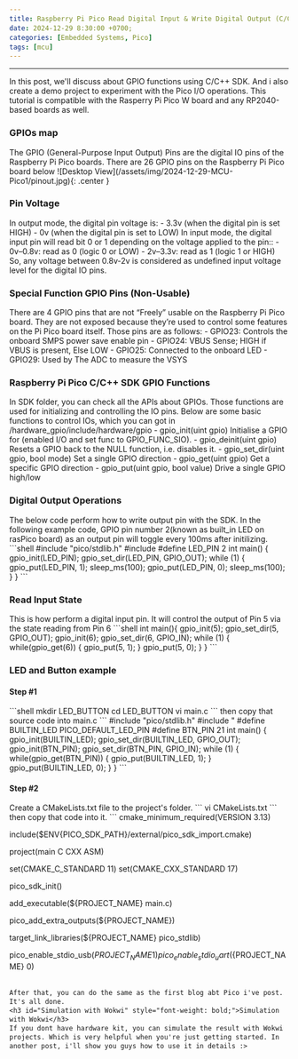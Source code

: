```yaml
---
title: Raspberry Pi Pico Read Digital Input & Write Digital Output (C/C++ SDK)
date: 2024-12-29 8:30:00 +0700;
categories: [Embedded Systems, Pico]
tags: [mcu]    
---
```


---
In this post, we'll discuss about GPIO functions using C/C++ SDK. And i also create a demo project to experiment with the Pico I/O operations. This tutorial is compatible with the Rasperry Pi Pico W board and any RP2040-based boards as well.
<h3 id="GPIOs map" style="font-weight: bold;">GPIOs map</h3>
The GPIO (General-Purpose Input Output) Pins are the digital IO pins of the Raspberry Pi Pico boards. There are 26 GPIO pins on the Raspberry Pi Pico board below
![Desktop View](/assets/img/2024-12-29-MCU-Pico1/pinout.jpg){: .center }
<h3 id="Pin Voltage" style="font-weight: bold;">Pin Voltage</h3>
In output mode, the digital pin voltage is:
- 3.3v (when the digital pin is set HIGH)
- 0v (when the digital pin is set to LOW)  
In input mode, the digital input pin will read bit 0 or 1 depending on the voltage applied to the pin::
- 0v–0.8v: read as 0 (logic 0 or LOW)
- 2v–3.3v: read as 1 (logic 1 or HIGH)  
So, any voltage between 0.8v-2v is considered as undefined input voltage level for the digital IO pins. 
<h3 id="Special Function GPIO Pins (Non-Usable)" style="font-weight: bold;">Special Function GPIO Pins (Non-Usable)</h3>
There are 4 GPIO pins that are not “Freely” usable on the Raspberry Pi Pico board. They are not exposed because they’re used to control some features on the Pi Pico board itself. Those pins are as follows:
- GPIO23: Controls the onboard SMPS power save enable pin
- GPIO24: VBUS Sense; HIGH if VBUS is present, Else LOW
- GPIO25: Connected to the onboard LED
- GPIO29: Used by The ADC to measure the VSYS
<h3 id="Raspberry Pi Pico C/C++ SDK GPIO Functions" style="font-weight: bold;">Raspberry Pi Pico C/C++ SDK GPIO Functions</h3>
In SDK folder, you can check all the APIs about GPIOs. Those functions are used for initializing and controlling the IO pins. Below are some basic functions to control IOs, which you can got in /hardware_gpio/include/hardware/gpio
- gpio_init(uint gpio)  
    Initialise a GPIO for (enabled I/O and set func to GPIO_FUNC_SIO).  
- gpio_deinit(uint gpio)  
    Resets a GPIO back to the NULL function, i.e. disables it.
- gpio_set_dir(uint gpio, bool mode)  
    Set a single GPIO direction  
- gpio_get(uint gpio)  
    Get a specific GPIO direction  
- gpio_put(uint gpio, bool value)  
    Drive a single GPIO high/low  
<h3 id="Digital Output Operations" style="font-weight: bold;">Digital Output Operations</h3>
The below code perform how to write output pin with the SDK. In the following example code, GPIO pin number 2(known as built_in LED on rasPico board) as an output pin will toggle every 100ms after initilizing.
```shell
#include "pico/stdlib.h"
#include <stdio.h>
#define LED_PIN 2
int main()
{
    gpio_init(LED_PIN);
    gpio_set_dir(LED_PIN, GPIO_OUT);
    while (1)
    {
        gpio_put(LED_PIN, 1);
        sleep_ms(100);
        gpio_put(LED_PIN, 0);
        sleep_ms(100);
    }
}
```
<h3 id="Read Input State" style="font-weight: bold;">Read Input State</h3>
This is how perform a digital input pin. It will control the output of Pin 5 via the state reading from Pin 6
```shell
int main(){
    gpio_init(5);
    gpio_set_dir(5, GPIO_OUT);
    gpio_init(6);
    gpio_set_dir(6, GPIO_IN);
    while (1)
    {
        while(gpio_get(6))
        {
           gpio_put(5, 1);
        }
        gpio_put(5, 0);
    }
}
```
<h3 id="LED and Button example" style="font-weight: bold;">LED and Button example</h3>
<h4 id="Step #1" style="font-weight: bold;">Step #1</h4>
```shell
mkdir LED_BUTTON
cd LED_BUTTON
vi main.c
```
then copy that source code into main.c
```
#include "pico/stdlib.h"
#include "
#define BUILTIN_LED PICO_DEFAULT_LED_PIN
#define BTN_PIN 21
int main()
{
    gpio_init(BUILTIN_LED);
    gpio_set_dir(BUILTIN_LED, GPIO_OUT);
    gpio_init(BTN_PIN);
    gpio_set_dir(BTN_PIN, GPIO_IN);
    while (1)
    {
        while(gpio_get(BTN_PIN))
        {
           gpio_put(BUILTIN_LED, 1);
        }
        gpio_put(BUILTIN_LED, 0);
    }
}
```
<h4 id="Step #2" style="font-weight: bold;">Step #2</h4>
Create a CMakeLists.txt file to the project's folder.
```
vi CMakeLists.txt
```
then copy that code into it.
```
cmake_minimum_required(VERSION 3.13)

include($ENV{PICO_SDK_PATH}/external/pico_sdk_import.cmake)

project(main C CXX ASM)

set(CMAKE_C_STANDARD 11)
set(CMAKE_CXX_STANDARD 17)

pico_sdk_init()

add_executable(${PROJECT_NAME} main.c)

pico_add_extra_outputs(${PROJECT_NAME})

target_link_libraries(${PROJECT_NAME} pico_stdlib)

pico_enable_stdio_usb(${PROJECT_NAME} 1)
pico_enable_stdio_uart(${PROJECT_NAME} 0)
```
   
After that, you can do the same as the first blog abt Pico i've post. It's all done.  
<h3 id="Simulation with Wokwi" style="font-weight: bold;">Simulation with Wokwi</h3>
If you dont have hardware kit, you can simulate the result with Wokwi projects. Which is very helpful when you're just getting started. In another post, i'll show you guys how to use it in details :>
